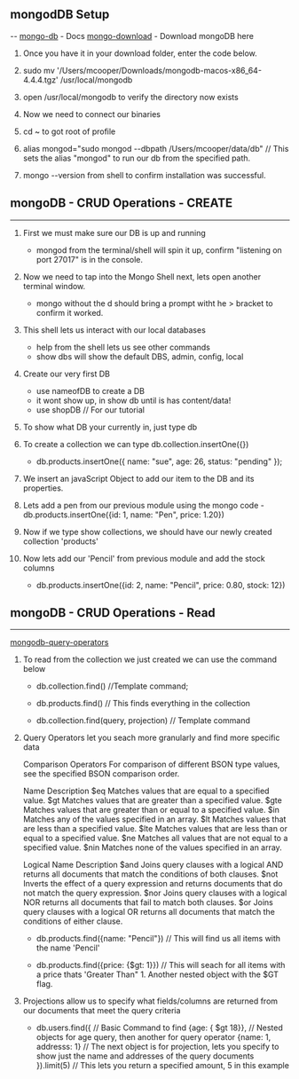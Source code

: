 ## mongodDB Setup
--
[mongo-db](https://docs.mongodb.com/manual/tutorial/install-mongodb-on-os-x/) - Docs
[mongo-download](https://fastdl.mongodb.org/osx/mongodb-macos-x86_64-4.4.4.tgz) - Download mongoDB here


1. Once you have it in your download folder, enter the code below.

2. sudo mv '/Users/mcooper/Downloads/mongodb-macos-x86_64-4.4.4.tgz' /usr/local/mongodb

3. open /usr/local/mongodb to verify the directory now exists

4. Now we need to connect our binaries

5. cd ~ to got root of profile

6. alias mongod="sudo mongod --dbpath /Users/mcooper/data/db"  // This sets the alias "mongod" to run our db from the specified path.

7. mongo --version from shell to confirm installation was successful. 


## mongoDB - CRUD Operations - CREATE
---

1. First we must make sure our DB is up and running
    - mongod from the terminal/shell will spin it up, confirm "listening on port 27017" is in the console.

2. Now we need to tap into the Mongo Shell next, lets open another terminal window.
    - mongo   without the d should bring a prompt witht he > bracket to confirm it worked.

3. This shell lets us interact with our local databases
    - help from the shell lets us see other commands
    - show dbs will show the default DBS, admin, config, local

4. Create our very first DB
    - use nameofDB  to create a DB
    - it wont show up, in show db until is has content/data!
    - use shopDB // For our tutorial

5. To show what DB your currently in, just type db

6. To create a collection we can type db.collection.insertOne({}) 
    - db.products.insertOne({
        name: "sue",
        age: 26,
        status: "pending"
    });

7. We insert an javaScript Object to add our item to the DB and its properties.

8. Lets add a pen from our previous module using the mongo code
    -db.products.insertOne({id: 1, name: "Pen", price: 1.20})


9. Now if we type show collections, we should have our newly created collection 'products'

10. Now lets add our 'Pencil' from previous module and add the stock columns
    - db.products.insertOne({id: 2, name: "Pencil", price: 0.80, stock: 12})

## mongoDB - CRUD Operations - Read
---

[mongodb-query-operators](https://docs.mongodb.com/manual/reference/operator/query/)

1. To read from the collection we just created we can use the command below
    - db.collection.find()    //Template command; 
    - db.products.find()    // This finds everything in the collection

    - db.collection.find(query, projection) // Template command

2. Query Operators let you seach more granularly and find more specific data
    
    Comparison Operators
    For comparison of different BSON type values, see the specified BSON comparison order.

    Name	Description
    $eq	Matches values that are equal to a specified value.
    $gt	Matches values that are greater than a specified value.
    $gte	Matches values that are greater than or equal to a specified value.
    $in	Matches any of the values specified in an array.
    $lt	Matches values that are less than a specified value.
    $lte	Matches values that are less than or equal to a specified value.
    $ne	Matches all values that are not equal to a specified value.
    $nin	Matches none of the values specified in an array.

    Logical
    Name	Description
    $and	Joins query clauses with a logical AND returns all documents that match the conditions of both clauses.
    $not	Inverts the effect of a query expression and returns documents that do not match the query expression.
    $nor	Joins query clauses with a logical NOR returns all documents that fail to match both clauses.
    $or	Joins query clauses with a logical OR returns all documents that match the conditions of either clause.

    - db.products.find({name: "Pencil"})  // This will find us all items with the name 'Pencil'

    - db.products.find({price: {$gt: 1}}) // This will seach for all items with a price thats 'Greater Than" 1. Another nested object with the $GT flag.

3. Projections allow us to specify what fields/columns are returned from our documents that meet the query criteria
    - db.users.find({   // Basic Command to find
        {age: { $gt 18}},   // Nested objects for age query, then another for query operator
        {name: 1, addresss: 1} // The next object is for projection, lets you specify to show just the name and addresses of the query documents
    }).limit(5)  // This lets you return a specified amount, 5 in this example